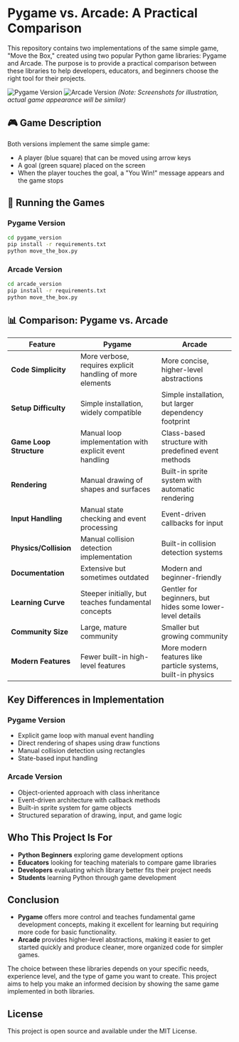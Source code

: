 # Pygame vs. Arcade: A Practical Comparison

This repository contains two implementations of the same simple game, "Move the Box," created using two popular Python game libraries: Pygame and Arcade. The purpose is to provide a practical comparison between these libraries to help developers, educators, and beginners choose the right tool for their projects.

![Pygame Version](screenshots/pygame_screenshot.png) ![Arcade Version](screenshots/arcade_screenshot.png)
*(Note: Screenshots for illustration, actual game appearance will be similar)*

## 🎮 Game Description

Both versions implement the same simple game:
- A player (blue square) that can be moved using arrow keys
- A goal (green square) placed on the screen
- When the player touches the goal, a "You Win!" message appears and the game stops

## 🚀 Running the Games

### Pygame Version
```bash
cd pygame_version
pip install -r requirements.txt
python move_the_box.py
```

### Arcade Version
```bash
cd arcade_version
pip install -r requirements.txt
python move_the_box.py
```

## 📊 Comparison: Pygame vs. Arcade

| Feature | Pygame | Arcade |
|---------|--------|--------|
| **Code Simplicity** | More verbose, requires explicit handling of more elements | More concise, higher-level abstractions |
| **Setup Difficulty** | Simple installation, widely compatible | Simple installation, but larger dependency footprint |
| **Game Loop Structure** | Manual loop implementation with explicit event handling | Class-based structure with predefined event methods |
| **Rendering** | Manual drawing of shapes and surfaces | Built-in sprite system with automatic rendering |
| **Input Handling** | Manual state checking and event processing | Event-driven callbacks for input |
| **Physics/Collision** | Manual collision detection implementation | Built-in collision detection systems |
| **Documentation** | Extensive but sometimes outdated | Modern and beginner-friendly |
| **Learning Curve** | Steeper initially, but teaches fundamental concepts | Gentler for beginners, but hides some lower-level details |
| **Community Size** | Large, mature community | Smaller but growing community |
| **Modern Features** | Fewer built-in high-level features | More modern features like particle systems, built-in physics |

## Key Differences in Implementation

### Pygame Version
- Explicit game loop with manual event handling
- Direct rendering of shapes using draw functions
- Manual collision detection using rectangles
- State-based input handling

### Arcade Version
- Object-oriented approach with class inheritance
- Event-driven architecture with callback methods
- Built-in sprite system for game objects
- Structured separation of drawing, input, and game logic

## Who This Project Is For

- **Python Beginners** exploring game development options
- **Educators** looking for teaching materials to compare game libraries
- **Developers** evaluating which library better fits their project needs
- **Students** learning Python through game development

## Conclusion

- **Pygame** offers more control and teaches fundamental game development concepts, making it excellent for learning but requiring more code for basic functionality.
- **Arcade** provides higher-level abstractions, making it easier to get started quickly and produce cleaner, more organized code for simpler games.

The choice between these libraries depends on your specific needs, experience level, and the type of game you want to create. This project aims to help you make an informed decision by showing the same game implemented in both libraries.

## License

This project is open source and available under the MIT License. 